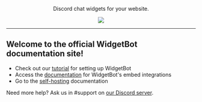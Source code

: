 <p align="center">
	<widgetbot
    server="299881420891881473"
    channel="355719584830980096"
    id="embed"
    height="300"
    width="500"
  />
	<script src="https://cdn.jsdelivr.net/npm/@widgetbot/html-embed"></script>
  <p align="center">
    Discord chat widgets for your website.
  </p>
</p>
<p align="center">
  <a href="https://discord.gg/RVNmwdy">
    <img src="https://img.shields.io/discord/299881420891881473.svg?colorB=7289DA&amp;style=flat">
  </a>
</p>

---

## Welcome to the official WidgetBot documentation site!

* Check out our [tutorial](tutorial) for setting up WidgetBot
* Access the [documentation](embed) for WidgetBot's embed integrations
* Go to the [self-hosting](self-hosted) documentation

Need more help? Ask us in #support on [our Discord server](https://discord.gg/NYBEhN7).
